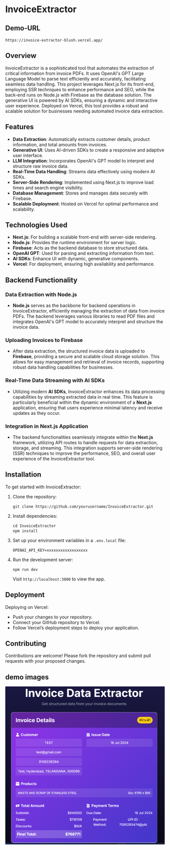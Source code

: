 

# InvoiceExtractor

## Demo-URL
```
https://invoice-extractor-blush.vercel.app/
```

## Overview
InvoiceExtractor is a sophisticated tool that automates the extraction of critical information from invoice PDFs. It uses OpenAI's GPT Large Language Model to parse text efficiently and accurately, facilitating seamless data handling. This project leverages Next.js for its front-end, employing SSR techniques to enhance performance and SEO, while the back-end runs on Node.js with Firebase as the database solution. The generative UI is powered by AI SDKs, ensuring a dynamic and interactive user experience. Deployed on Vercel, this tool provides a robust and scalable solution for businesses needing automated invoice data extraction.

## Features
- **Data Extraction**: Automatically extracts customer details, product information, and total amounts from invoices.
- **Generative UI**: Uses AI-driven SDKs to create a responsive and adaptive user interface.
- **LLM Integration**: Incorporates OpenAI's GPT model to interpret and structure raw invoice data.
- **Real-Time Data Handling**: Streams data effectively using modern AI SDKs.
- **Server-Side Rendering**: Implemented using Next.js to improve load times and search engine visibility.
- **Database Management**: Stores and manages data securely with Firebase.
- **Scalable Deployment**: Hosted on Vercel for optimal performance and scalability.

## Technologies Used
- **Next.js**: For building a scalable front-end with server-side rendering.
- **Node.js**: Provides the runtime environment for server logic.
- **Firebase**: Acts as the backend database to store structured data.
- **OpenAI GPT**: Used for parsing and extracting information from text.
- **AI SDKs**: Enhance UI with dynamic, generative components.
- **Vercel**: For deployment, ensuring high availability and performance.


## Backend Functionality

### Data Extraction with Node.js
- **Node.js** serves as the backbone for backend operations in InvoiceExtractor, efficiently managing the extraction of data from invoice PDFs. The backend leverages various libraries to read PDF files and integrates OpenAI's GPT model to accurately interpret and structure the invoice data.

### Uploading Invoices to Firebase
- After data extraction, the structured invoice data is uploaded to **Firebase**, providing a secure and scalable cloud storage solution. This allows for easy management and retrieval of invoice records, supporting robust data handling capabilities for businesses.

### Real-Time Data Streaming with AI SDKs
- Utilizing modern **AI SDKs**, InvoiceExtractor enhances its data processing capabilities by streaming extracted data in real time. This feature is particularly beneficial within the dynamic environment of a **Next.js** application, ensuring that users experience minimal latency and receive updates as they occur.

### Integration in Next.js Application
- The backend functionalities seamlessly integrate within the **Next.js** framework, utilizing API routes to handle requests for data extraction, storage, and streaming. This integration supports server-side rendering (SSR) techniques to improve the performance, SEO, and overall user experience of the InvoiceExtractor tool.


## Installation

To get started with InvoiceExtractor:

1. Clone the repository:
   ```
   git clone https://github.com/yourusername/InvoiceExtractor.git
   ```
2. Install dependencies:
   ```
   cd InvoiceExtractor
   npm install
   ```
3. Set up your environment variables in a `.env.local` file:
   ```
   OPENAI_API_KEY=xxxxxxxxxxxxxxxxxx
   ```
4. Run the development server:
   ```
   npm run dev
   ```
   Visit `http://localhost:3000` to view the app.

## Deployment
Deploying on Vercel:
- Push your changes to your repository.
- Connect your GitHub repository to Vercel.
- Follow Vercel’s deployment steps to deploy your application.

## Contributing
Contributions are welcome! Please fork the repository and submit pull requests with your proposed changes.

## demo images
![alt text](image.png)